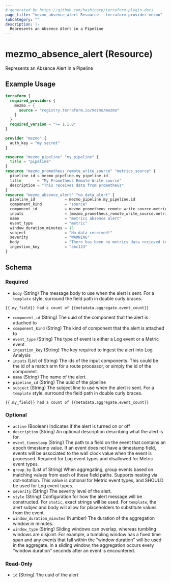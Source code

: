 ```yaml
---
# generated by https://github.com/hashicorp/terraform-plugin-docs
page_title: "mezmo_absence_alert Resource - terraform-provider-mezmo"
subcategory: ""
description: |-
  Represents an Absence Alert in a Pipeline
---
```


# mezmo_absence_alert (Resource)

Represents an Absence Alert in a Pipeline

## Example Usage

```terraform
terraform {
  required_providers {
    mezmo = {
      source = "registry.terraform.io/mezmo/mezmo"
    }
  }
  required_version = ">= 1.1.0"
}

provider "mezmo" {
  auth_key = "my secret"
}

resource "mezmo_pipeline" "my_pipeline" {
  title = "pipeline"
}
resource "mezmo_prometheus_remote_write_source" "metrics_source" {
  pipeline_id = mezmo_pipeline.my_pipeline.id
  title       = "My Prometheus Remote Write source"
  description = "This receives data from prometheus"
}
resource "mezmo_absence_alert" "no_data_alert" {
  pipeline_id             = mezmo_pipeline.my_pipeline.id
  component_kind          = "source"
  component_id            = mezmo_prometheus_remote_write_source.metrics_source.id
  inputs                  = [mezmo_prometheus_remote_write_source.metrics_source.id]
  name                    = "metrics absence alert"
  event_type              = "metric"
  window_duration_minutes = 15
  subject                 = "No data received!"
  severity                = "WARNING"
  body                    = "There has been no metrics data recieved in the last 15 minutes!"
  ingestion_key           = "abc123"
}
```

<!-- schema generated by tfplugindocs -->
## Schema

### Required

- `body` (String) The message body to use when the alert is sent. For a `template` style, surround the field path in double curly braces.
```
{{.my_field}} had a count of {{metadata.aggregate.event_count}}
```
- `component_id` (String) The uuid of the component that the alert is attached to
- `component_kind` (String) The kind of component that the alert is attached to
- `event_type` (String) The type of event is either a Log event or a Metric event.
- `ingestion_key` (String) The key required to ingest the alert into Log Analysis
- `inputs` (List of String) The ids of the input components. This could be the id of a match arm for a route processor, or simply the id of the component.
- `name` (String) The name of the alert.
- `pipeline_id` (String) The uuid of the pipeline
- `subject` (String) The subject line to use when the alert is sent. For a `template` style, surround the field path in double curly braces.
```
{{.my_field}} had a count of {{metadata.aggregate.event_count}}
```

### Optional

- `active` (Boolean) Indicates if the alert is turned on or off
- `description` (String) An optional description describing what the alert is for.
- `event_timestamp` (String) The path to a field on the event that contains an epoch timestamp value. If an event does not have a timestamp field, events will be associated to the wall clock value when the event is processed. Required for Log event types and disallowed for Metric event types.
- `group_by` (List of String) When aggregating, group events based on matching values from each of these field paths. Supports nesting via dot-notation. This value is optional for Metric event types, and SHOULD be used for Log event types.
- `severity` (String) The severity level of the alert.
- `style` (String) Configuration for how the alert message will be constructed. For `static`, exact strings will be used. For `template`, the alert subjec and body will allow for placeholders to substitute values from the event.
- `window_duration_minutes` (Number) The duration of the aggregation window in minutes.
- `window_type` (String) Sliding windows can overlap, whereas tumbling windows are disjoint. For example, a tumbling window has a fixed time span and any events that fall within the "window duration" will be used in the aggregate. In a sliding window, the aggregation occurs every "window duration" seconds after an event is encountered.

### Read-Only

- `id` (String) The uuid of the alert

